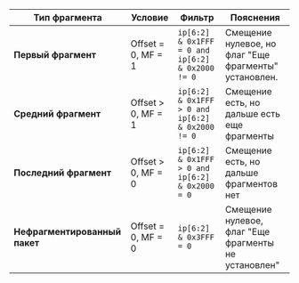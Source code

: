 | Тип фрагмента | Условие | Фильтр | Пояснения
|-------------|-------------|-------------|-----------|
| **Первый фрагмент**  | Offset = 0, MF = 1  | `ip[6:2] & 0x1FFF = 0 and ip[6:2] & 0x2000 != 0`  | Смещение нулевое, но флаг "Еще фрагменты" установлен.
| **Средний фрагмент**  | Offset > 0, MF = 1 | `ip[6:2] & 0x1FFF > 0 and ip[6:2] & 0x2000 != 0` | Смещение есть, но дальше есть еще фрагменты
| **Последний фрагмент** | Offset > 0, MF = 0 | `ip[6:2] & 0x1FFF > 0 and ip[6:2] & 0x2000 = 0` | Смещение есть, но дальше фрагментов нет
| **Нефрагментированный пакет** | Offset = 0, MF = 0 | `ip[6:2] & 0x3FFF = 0` | Смещение нулевое, флаг "Еще фрагменты не установлен"